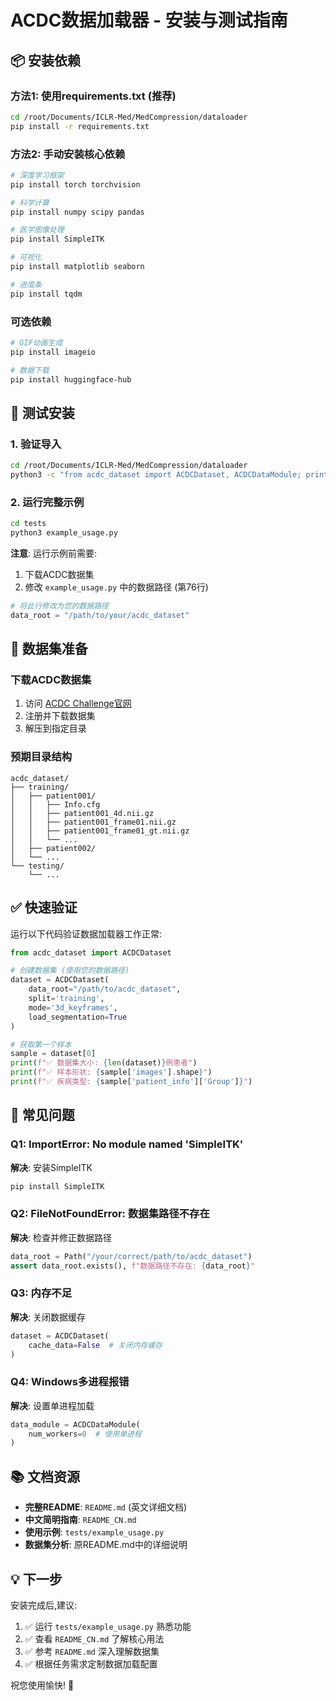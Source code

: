 # ACDC数据加载器 - 安装与测试指南

## 📦 安装依赖

### 方法1: 使用requirements.txt (推荐)

```bash
cd /root/Documents/ICLR-Med/MedCompression/dataloader
pip install -r requirements.txt
```

### 方法2: 手动安装核心依赖

```bash
# 深度学习框架
pip install torch torchvision

# 科学计算
pip install numpy scipy pandas

# 医学图像处理
pip install SimpleITK

# 可视化
pip install matplotlib seaborn

# 进度条
pip install tqdm
```

### 可选依赖

```bash
# GIF动画生成
pip install imageio

# 数据下载
pip install huggingface-hub
```

## 🧪 测试安装

### 1. 验证导入

```bash
cd /root/Documents/ICLR-Med/MedCompression/dataloader
python3 -c "from acdc_dataset import ACDCDataset, ACDCDataModule; print('✅ Import successful')"
```

### 2. 运行完整示例

```bash
cd tests
python3 example_usage.py
```

**注意**: 运行示例前需要:
1. 下载ACDC数据集
2. 修改 `example_usage.py` 中的数据路径 (第76行)

```python
# 将此行修改为您的数据路径
data_root = "/path/to/your/acdc_dataset"
```

## 📁 数据集准备

### 下载ACDC数据集

1. 访问 [ACDC Challenge官网](https://www.creatis.insa-lyon.fr/Challenge/acdc/)
2. 注册并下载数据集
3. 解压到指定目录

### 预期目录结构

```
acdc_dataset/
├── training/
│   ├── patient001/
│   │   ├── Info.cfg
│   │   ├── patient001_4d.nii.gz
│   │   ├── patient001_frame01.nii.gz
│   │   ├── patient001_frame01_gt.nii.gz
│   │   └── ...
│   ├── patient002/
│   └── ...
└── testing/
    └── ...
```

## ✅ 快速验证

运行以下代码验证数据加载器工作正常:

```python
from acdc_dataset import ACDCDataset

# 创建数据集 (使用您的数据路径)
dataset = ACDCDataset(
    data_root="/path/to/acdc_dataset",
    split='training',
    mode='3d_keyframes',
    load_segmentation=True
)

# 获取第一个样本
sample = dataset[0]
print(f"✅ 数据集大小: {len(dataset)}例患者")
print(f"✅ 样本形状: {sample['images'].shape}")
print(f"✅ 疾病类型: {sample['patient_info']['Group']}")
```

## 🔧 常见问题

### Q1: ImportError: No module named 'SimpleITK'
**解决**: 安装SimpleITK
```bash
pip install SimpleITK
```

### Q2: FileNotFoundError: 数据集路径不存在
**解决**: 检查并修正数据路径
```python
data_root = Path("/your/correct/path/to/acdc_dataset")
assert data_root.exists(), f"数据路径不存在: {data_root}"
```

### Q3: 内存不足
**解决**: 关闭数据缓存
```python
dataset = ACDCDataset(
    cache_data=False  # 关闭内存缓存
)
```

### Q4: Windows多进程报错
**解决**: 设置单进程加载
```python
data_module = ACDCDataModule(
    num_workers=0  # 使用单进程
)
```

## 📚 文档资源

- **完整README**: `README.md` (英文详细文档)
- **中文简明指南**: `README_CN.md`
- **使用示例**: `tests/example_usage.py`
- **数据集分析**: 原README.md中的详细说明

## 💡 下一步

安装完成后,建议:

1. ✅ 运行 `tests/example_usage.py` 熟悉功能
2. ✅ 查看 `README_CN.md` 了解核心用法
3. ✅ 参考 `README.md` 深入理解数据集
4. ✅ 根据任务需求定制数据加载配置

祝您使用愉快! 🚀
